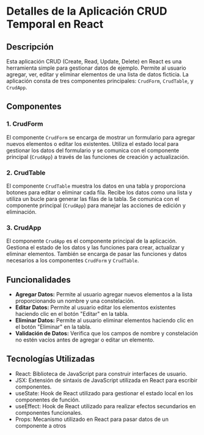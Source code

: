 # Detalles de la Aplicación CRUD Temporal en React

## Descripción
Esta aplicación CRUD (Create, Read, Update, Delete) en React es una herramienta simple para gestionar datos de ejemplo. Permite al usuario agregar, ver, editar y eliminar elementos de una lista de datos ficticia. La aplicación consta de tres componentes principales: `CrudForm`, `CrudTable`, y `CrudApp`.

## Componentes

### 1. CrudForm
El componente `CrudForm` se encarga de mostrar un formulario para agregar nuevos elementos o editar los existentes. Utiliza el estado local para gestionar los datos del formulario y se comunica con el componente principal (`CrudApp`) a través de las funciones de creación y actualización.

### 2. CrudTable
El componente `CrudTable` muestra los datos en una tabla y proporciona botones para editar o eliminar cada fila. Recibe los datos como una lista y utiliza un bucle para generar las filas de la tabla. Se comunica con el componente principal (`CrudApp`) para manejar las acciones de edición y eliminación.

### 3. CrudApp
El componente `CrudApp` es el componente principal de la aplicación. Gestiona el estado de los datos y las funciones para crear, actualizar y eliminar elementos. También se encarga de pasar las funciones y datos necesarios a los componentes `CrudForm` y `CrudTable`.

## Funcionalidades

- **Agregar Datos:** Permite al usuario agregar nuevos elementos a la lista proporcionando un nombre y una constelación.
- **Editar Datos:** Permite al usuario editar los elementos existentes haciendo clic en el botón "Editar" en la tabla.
- **Eliminar Datos:** Permite al usuario eliminar elementos haciendo clic en el botón "Eliminar" en la tabla.
- **Validación de Datos:** Verifica que los campos de nombre y constelación no estén vacíos antes de agregar o editar un elemento.

## Tecnologías Utilizadas
- React: Biblioteca de JavaScript para construir interfaces de usuario.
- JSX: Extensión de sintaxis de JavaScript utilizada en React para escribir componentes.
- useState: Hook de React utilizado para gestionar el estado local en los componentes de función.
- useEffect: Hook de React utilizado para realizar efectos secundarios en componentes funcionales.
- Props: Mecanismo utilizado en React para pasar datos de un componente a otros